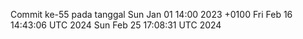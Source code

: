 Commit ke-55 pada tanggal Sun Jan 01 14:00 2023 +0100
Fri Feb 16 14:43:06 UTC 2024
Sun Feb 25 17:08:31 UTC 2024
